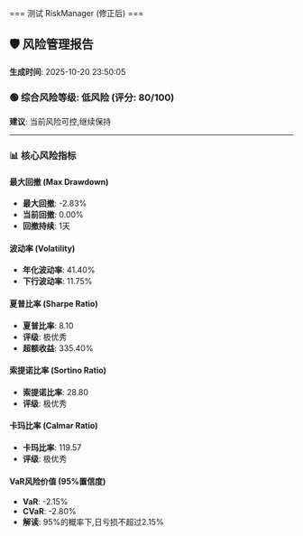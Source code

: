 === 测试 RiskManager (修正后) ===
## 🛡️ 风险管理报告

**生成时间**: 2025-10-20 23:50:05

### 🟢 综合风险等级: 低风险 (评分: 80/100)

**建议**: 当前风险可控,继续保持

---

### 📊 核心风险指标

#### 最大回撤 (Max Drawdown)
- **最大回撤**: -2.83%
- **当前回撤**: 0.00%
- **回撤持续**: 1天

#### 波动率 (Volatility)
- **年化波动率**: 41.40%
- **下行波动率**: 11.75%

#### 夏普比率 (Sharpe Ratio)
- **夏普比率**: 8.10
- **评级**: 极优秀
- **超额收益**: 335.40%

#### 索提诺比率 (Sortino Ratio)
- **索提诺比率**: 28.80
- **评级**: 极优秀

#### 卡玛比率 (Calmar Ratio)
- **卡玛比率**: 119.57
- **评级**: 极优秀

#### VaR风险价值 (95%置信度)
- **VaR**: -2.15%
- **CVaR**: -2.80%
- **解读**: 95%的概率下,日亏损不超过2.15%

